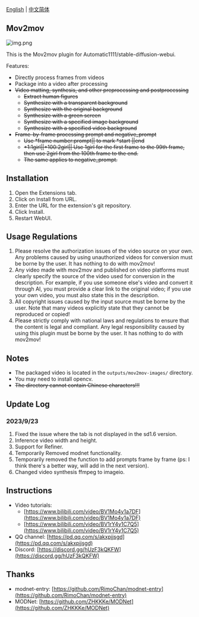 [English](README.md) | [中文简体](README_CN.md)

## Mov2mov

![img.png](images/2.jpg)

This is the Mov2mov plugin for Automatic1111/stable-diffusion-webui.

Features:
- Directly process frames from videos
- Package into a video after processing
- ~~Video matting, synthesis, and other preprocessing and postprocessing~~
  - ~~Extract human figures~~
  - ~~Synthesize with a transparent background~~
  - ~~Synthesize with the original background~~
  - ~~Synthesize with a green screen~~
  - ~~Synthesize with a specified image background~~
  - ~~Synthesize with a specified video background~~
- ~~Frame-by-frame processing prompt and negative_prompt~~
  - ~~Use *frame number:prompt|| to mark *start ||end~~
  - ~~*1:1girl||*100:2girl|| Use 1girl for the first frame to the 99th frame, then use 2girl from the 100th frame to the end.~~
  - ~~The same applies to negative_prompt.~~

## Installation

1. Open the Extensions tab.
2. Click on Install from URL.
3. Enter the URL for the extension's git repository.
4. Click Install.
5. Restart WebUI.

## Usage Regulations

1. Please resolve the authorization issues of the video source on your own. Any problems caused by using unauthorized videos for conversion must be borne by the user. It has nothing to do with mov2mov!
2. Any video made with mov2mov and published on video platforms must clearly specify the source of the video used for conversion in the description. For example, if you use someone else's video and convert it through AI, you must provide a clear link to the original video; if you use your own video, you must also state this in the description.
3. All copyright issues caused by the input source must be borne by the user. Note that many videos explicitly state that they cannot be reproduced or copied!
4. Please strictly comply with national laws and regulations to ensure that the content is legal and compliant. Any legal responsibility caused by using this plugin must be borne by the user. It has nothing to do with mov2mov!

## Notes

- The packaged video is located in the `outputs/mov2mov-images/` directory.
- You may need to install opencv.
- ~~The directory cannot contain Chinese characters!!!~~

## Update Log

### 2023/9/23

1. Fixed the issue where the tab is not displayed in the sd1.6 version.
2. Inference video width and height.
3. Support for Refiner.
4. Temporarily Removed modnet functionality.
5. Temporarily removed the function to add prompts frame by frame (ps: I think there's a better way, will add in the next version).
6. Changed video synthesis ffmpeg to imageio.

## Instructions

- Video tutorials:
  - [https://www.bilibili.com/video/BV1Mo4y1a7DF](https://www.bilibili.com/video/BV1Mo4y1a7DF)
  - [https://www.bilibili.com/video/BV1rY4y1C7Q5](https://www.bilibili.com/video/BV1rY4y1C7Q5)
- QQ channel: [https://pd.qq.com/s/akxpjjsgd](https://pd.qq.com/s/akxpjjsgd)
- Discord: [https://discord.gg/hUzF3kQKFW](https://discord.gg/hUzF3kQKFW)

## Thanks

- modnet-entry: [https://github.com/RimoChan/modnet-entry](https://github.com/RimoChan/modnet-entry)
- MODNet: [https://github.com/ZHKKKe/MODNet](https://github.com/ZHKKKe/MODNet)
